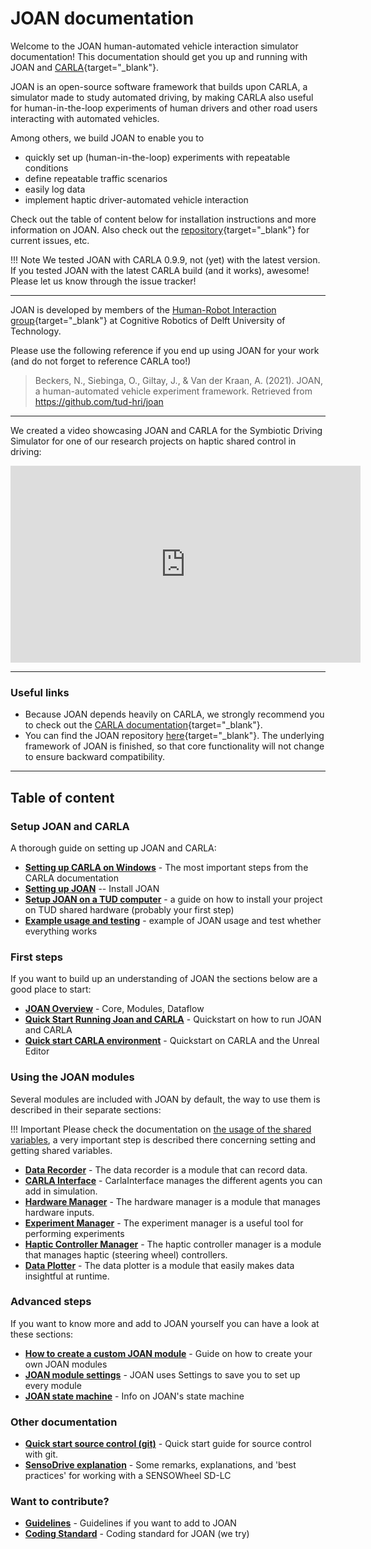 # JOAN documentation

Welcome to the JOAN human-automated vehicle interaction simulator documentation! This documentation should get you up and running with JOAN and [CARLA](http://carla.org){target="_blank"}.

JOAN is an open-source software framework that builds upon CARLA, a simulator made to study automated driving, by making CARLA also useful for human-in-the-loop experiments of human drivers and other road users interacting with automated vehicles. 

Among others, we build JOAN to enable you to

- quickly set up (human-in-the-loop) experiments with repeatable conditions
- define repeatable traffic scenarios
- easily log data
- implement haptic driver-automated vehicle interaction

Check out the table of content below for installation instructions and more information on JOAN. Also check out the [repository][repolink]{target="_blank"} for current issues, etc.

!!! Note 
    We tested JOAN with CARLA 0.9.9, not (yet) with the latest version. If you tested JOAN with the latest CARLA build (and it works), awesome! Please let us know through the issue tracker!
    
---

JOAN is developed by members of the [Human-Robot Interaction group](https://delfthapticslab.nl){target="_blank"} at Cognitive Robotics of Delft University of Technology.

Please use the following reference if you end up using JOAN for your work (and do not forget to reference CARLA too!)

> Beckers, N., Siebinga, O., Giltay, J., & Van der Kraan, A. (2021). JOAN, a human-automated vehicle experiment framework. Retrieved from https://github.com/tud-hri/joan

---

We created a video showcasing JOAN and CARLA for the Symbiotic Driving Simulator for one of our research projects on haptic shared control in driving:

<iframe width="560" height="315" src="https://www.youtube.com/embed/xcGXE7rI61s" frameborder="0" allow="accelerometer; autoplay; encrypted-media; gyroscope; picture-in-picture" allowfullscreen></iframe>

--- 

### Useful links

- Because JOAN depends heavily on CARLA, we strongly recommend you to check out the [CARLA documentation](https://carla.readthedocs.io/en/0.9.9/){target="_blank"}.
- You can find the JOAN repository [here][repolink]{target="_blank"}. The underlying framework of JOAN is finished, so that core functionality will not change to ensure backward
  compatibility.

[repolink]: https://github.com/tud-hri/joan

--- 

## Table of content

### Setup JOAN and CARLA
A thorough guide on setting up JOAN and CARLA:

* __[Setting up CARLA on Windows](setup-carla-windows.md)__ - The most important steps from the CARLA documentation
* __[Setting up JOAN](setup-joan.md)__ -- Install JOAN
* __[Setup JOAN on a TUD computer](setup-on-tud-shared-hardware.md)__ - a guide on how to install your project on TUD shared hardware (probably your first step)
* __[Example usage and testing](example-usage-and-testing.md)__ - example of JOAN usage and test whether everything works

### First steps
If you want to build up an understanding of JOAN the sections below are a good place to start:

* __[JOAN Overview](firststeps-joan-overview.md)__ - Core, Modules, Dataflow
* __[Quick Start Running Joan and CARLA](firststeps-joan-run.md)__ - Quickstart on how to run JOAN and CARLA
* __[Quick start CARLA environment](firststeps-carle-ue4.md)__ - Quickstart on CARLA and the Unreal Editor

### Using the JOAN modules
Several modules are included with JOAN by default, the way to use them is described in their separate sections:

!!! Important
    Please check the documentation on [the usage of the shared variables](advanced-add-custom-module.md#shared_variables_class), a very important step is described there concerning setting and getting shared variables.

* __[Data Recorder](modules-datarecorder.md)__ - The data recorder is a module that can record data.
* __[CARLA Interface](modules-carlainterface.md)__ - CarlaInterface manages the different agents you can add in simulation.
* __[Hardware Manager](modules-hardwaremanager.md)__ - The hardware manager is a module that manages hardware inputs.
* __[Experiment Manager](modules-experimentmanager.md)__ - The experiment manager is a useful tool for performing experiments
* __[Haptic Controller Manager](modules-hapticcontrollermanager.md)__ - The haptic controller manager is a module that manages haptic (steering wheel) controllers.
* __[Data Plotter](modules-dataplotter.md)__ - The data plotter is a module that easily makes data insightful at runtime.

### Advanced steps
If you want to know more and add to JOAN yourself you can have a look at these sections:

* __[How to create a custom JOAN module](advanced-add-custom-module.md)__ - Guide on how to create your own JOAN modules
* __[JOAN module settings](advanced-settings.md)__ - JOAN uses Settings to save you to set up every module
* __[JOAN state machine](advanced-state-machine.md)__ - Info on JOAN's state machine


### Other documentation
* __[Quick start source control (git)](other-git.md)__ - Quick start guide for source control with git.
* __[SensoDrive explanation](other-sensodrive.md)__ - Some remarks, explanations, and 'best practices' for working with a SENSOWheel SD-LC

### Want to contribute?
* __[Guidelines](contributing-guidelines.md)__ - Guidelines if you want to add to JOAN
* __[Coding Standard](contributing-coding-standard.md)__ - Coding standard for JOAN (we try)
